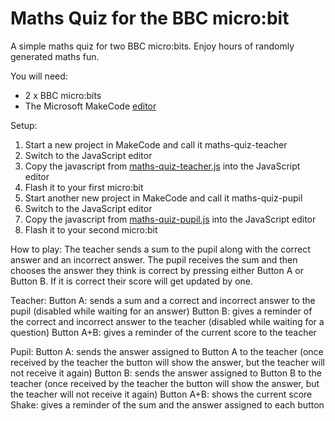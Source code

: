# Maths Quiz for the BBC micro:bit
A simple maths quiz for two BBC micro:bits. Enjoy hours of randomly generated maths fun.

You will need:
* 2 x BBC micro:bits
* The Microsoft MakeCode [editor](https://makecode.microbit.org/#editor)

Setup:
1. Start a new project in MakeCode and call it maths-quiz-teacher
1. Switch to the JavaScript editor
1. Copy the javascript from [maths-quiz-teacher.js](https://github.com/caldini-projects/microbit-maths-quiz/blob/master/maths-quiz-teacher.js) into the JavaScript editor
1. Flash it to your first micro:bit
1. Start another new project in MakeCode and call it maths-quiz-pupil
1. Switch to the JavaScript editor
1. Copy the javascript from [maths-quiz-pupil.js](https://github.com/caldini-projects/microbit-maths-quiz/blob/master/maths-quiz-pupil.js) into the JavaScript editor
1. Flash it to your second micro:bit

How to play:
The teacher sends a sum to the pupil along with the correct answer and an incorrect answer. The pupil receives the sum and then chooses the answer they think is correct by pressing either Button A or Button B. If it is correct their score will get updated by one.

Teacher:
Button A: sends a sum and a correct and incorrect answer to the pupil (disabled while waiting for an answer)
Button B: gives a reminder of the correct and incorrect answer to the teacher (disabled while waiting for a question)
Button A+B: gives a reminder of the current score to the teacher

Pupil:
Button A: sends the answer assigned to Button A to the teacher (once received by the teacher the button will show the answer, but the teacher will not receive it again)
Button B: sends the answer assigned to Button B to the teacher (once received by the teacher the button will show the answer, but the teacher will not receive it again)
Button A+B: shows the current score
Shake: gives a reminder of the sum and the answer assigned to each button 

